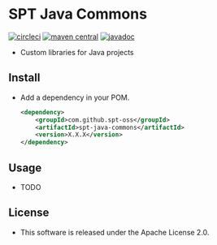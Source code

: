 # SPT Java Commons

[![circleci](https://img.shields.io/badge/circleci-spt--java--commons-brightgreen.svg)](https://circleci.com/gh/spt-oss/spt-java-commons)
[![maven central](https://img.shields.io/badge/maven_central-spt--java--commons-blue.svg)](https://mvnrepository.com/artifact/com.github.spt-oss/spt-java-commons)
[![javadoc](https://img.shields.io/badge/javadoc-java--commons-blue.svg)](https://www.javadoc.io/doc/com.github.spt-oss/spt-java-commons)

* Custom libraries for Java projects

## Install

* Add a dependency in your POM.

	```xml
	<dependency>
		<groupId>com.github.spt-oss</groupId>
		<artifactId>spt-java-commons</artifactId>
		<version>X.X.X</version>
	</dependency>
	```

## Usage

* TODO

## License

* This software is released under the Apache License 2.0.

